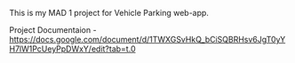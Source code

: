 This is my MAD 1 project for Vehicle Parking web-app. 

Project Documentaion - https://docs.google.com/document/d/1TWXGSvHkQ_bCiSQBRHsv6JgT0yYH7lW1PcUeyPpDWxY/edit?tab=t.0
